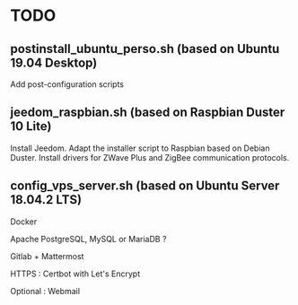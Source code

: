# TODO

## postinstall_ubuntu_perso.sh (based on Ubuntu 19.04 Desktop)

Add post-configuration scripts

## jeedom_raspbian.sh (based on Raspbian Duster 10 Lite)

Install Jeedom.
Adapt the installer script to Raspbian based on Debian Duster.
Install drivers for ZWave Plus and ZigBee communication protocols.

## config_vps_server.sh (based on Ubuntu Server 18.04.2 LTS)

Docker

Apache
PostgreSQL, MySQL or MariaDB ?

Gitlab + Mattermost

HTTPS : Certbot with Let's Encrypt

Optional : Webmail
